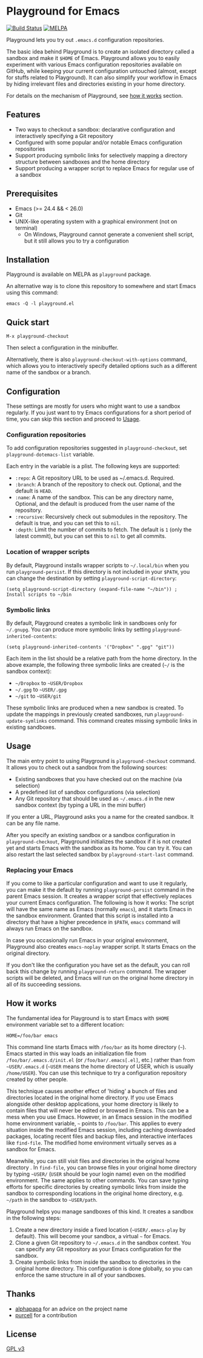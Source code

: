 # Playground for Emacs

[![Build Status](https://travis-ci.org/akirak/emacs-playground.svg?branch=master)](https://travis-ci.org/akirak/emacs-playground)
[![MELPA](http://melpa.milkbox.net/packages/playground-badge.svg)](http://melpa.milkbox.net/#/playground)

Playground lets you try out `.emacs.d` configuration repositories.

The basic idea behind Playground is to create an isolated directory called a sandbox and make it `$HOME` of Emacs. Playground allows you to easily experiment with various Emacs configuration repositories available on GitHub, while keeping your current configuration untouched (almost, except for stuffs related to Playground). It can also simplify your workflow in Emacs by hiding irrelevant files and directories existing in your home directory. 

For details on the mechanism of Playground, see [how it works](#how-it-works) section.

## Features

- Two ways to checkout a sandbox: declarative configuration and interactively specifying a Git repository
- Configured with some popular and/or notable Emacs configuration repositories
- Support producing symbolic links for selectively mapping a directory structure between sandboxes and the home directory
- Support producing a wrapper script to replace Emacs for regular use of a sandbox

## Prerequisites

- Emacs (>= 24.4 && < 26.0)
- Git
- UNIX-like operating system with a graphical environment (not on terminal)
  - On Windows, Playground cannot generate a convenient shell script, but it still allows you to try a configuration

## Installation

Playground is available on MELPA as `playground` package.

An alternative way is to clone this repository to somewhere and start Emacs using this command: 

    emacs -Q -l playground.el

## Quick start

    M-x playground-checkout

Then select a configuration in the minibuffer.

Alternatively, there is also `playground-checkout-with-options` command, which allows you to interactively specify detailed options such as a different name of the sandbox or a branch. 

## Configuration

These settings are mostly for users who might want to use a sandbox regularly. If you just want to try Emacs configurations for a short period of time, you can skip this section and proceed to [Usage](#usage).

### Configuration repositories

To add configuration repositories suggested in `playground-checkout`, set `playground-dotemacs-list` variable.

Each entry in the variable is a plist. The following keys are supported:

- `:repo`: A Git repository URL to be used as ~/.emacs.d. Required.
- `:branch`: A branch of the repository to check out. Optional, and the default is `HEAD`. 
- `:name`: A name of the sandbox. This can be any directory name, Optional, and the default is produced from the user name of the repository.
- `:recursive`: Recursively check out submodules in the repository. The default is true, and you can set this to `nil`. 
- `:depth`: Limit the number of commits to fetch. The default is `1` (only the latest commit), but you can set this to `nil` to get all commits.  

### Location of wrapper scripts

By default, Playground installs wrapper scripts to `~/.local/bin` when you run `playground-persist`. If this directory is not included in your `$PATH`, you can change the destination by setting `playground-script-directory`:

```emacs-lisp
(setq playground-script-directory (expand-file-name "~/bin")) ; Install scripts to ~/bin
```

### Symbolic links

By default, Playground creates a symbolic link in sandboxes only for `~/.gnupg`. You can produce more symbolic links by setting `playground-inherited-contents`:

```emacs-lisp
(setq playground-inherited-contents '("Dropbox" ".gpg" "git"))
```

Each item in the list should be a relative path from the home directory. In the above example, the following three symbolic links are created (`~/` is the sandbox context):

- `~/Dropbox` to `~USER/Dropbox` 
- `~/.gpg` to `~USER/.gpg` 
- `~/git` to `~USER/git` 

These symbolic links are produced when a new sandbox is created. To update the mappings in previously created sandboxes, run `playground-update-symlinks` command. This command creates missing symbolic links in existing sandboxes. 

## Usage

The main entry point to using Playground is `playground-checkout` command. It allows you to check out a sandbox from the following sources:

- Existing sandboxes that you have checked out on the machine (via selection)
- A predefined list of sandbox configurations (via selection)
- Any Git repository that should be used as `~/.emacs.d` in the new sandbox context (by typing a URL in the mini buffer)

If you enter a URL, Playground asks you a name for the created sandbox. It can be any file name. 

After you specify an existing sandbox or a sandbox configuration in `playground-checkout`, Playground initializes the sandbox if it is not created yet and starts Emacs with the sandbox as its home. You can try it. You can also restart the last selected sandbox by `playground-start-last` command. 

### Replacing your Emacs

If you come to like a particular configuration and want to use it regularly, you can make it the default by running `playground-persist` command in the parent Emacs session. It creates a wrapper script that effectively replaces your current Emacs configuration. The following is how it works: The script will have the same name as Emacs (normally `emacs`), and it starts Emacs in the sandbox environment. Granted that this script is installed into a directory that have a higher precedence in  `$PATH`, `emacs` command will always run Emacs on the sandbox. 

In case you occasionally run Emacs in your original environment, Playground also creates `emacs-noplay` wrapper script. It starts Emacs on the original directory. 

If you don't like the configuration you have set as the default, you can roll back this change by running `playground-return` command. The wrapper scripts will be deleted, and Emacs will run on the original home directory in all of its succeeding sessions. 

## How it works

The fundamental idea for Playground is to start Emacs with `$HOME` environment variable set to a different location:

    HOME=/foo/bar emacs

This command line starts Emacs with `/foo/bar` as its home directory (`~`). Emacs started in this way loads an initialization file from `/foo/bar/.emacs.d/init.el` (or `/foo/bar/.emacs[.el]`, etc.) rather than from `~USER/.emacs.d` (`~USER` means the home directory of USER, which is usually `/home/USER`). You can use this technique to try a configuration repository created by other people. 

This technique causes another effect of 'hiding' a bunch of files and directories located in the original home directory. If you use Emacs alongside other desktop applications, your home directory is likely to contain files that will never be edited or browsed in Emacs. This can be a mess when you use Emacs. However, in an Emacs session in the modified home environment variable, `~` points to `/foo/bar`. This applies to every situation inside the modified Emacs session, including caching downloaded packages, locating recent files and backup files, and interactive interfaces like `find-file`. The modified home environment virtually serves as a sandbox for Emacs. 

Meanwhile, you can still visit files and directories in the original home directory . In `find-file`, you can browse files in your original home directory by typing `~USER/` (`USER` should be your login name) even on the modified environment. The same applies to other commands. You can save typing efforts for specific directories by creating symbolic links from inside the sandbox to corresponding locations in the original home directory, e.g. `~/path` in the sandbox to `~USER/path`.

Playground helps you manage sandboxes of this kind. It creates a sandbox in the following steps:

1. Create a new directory inside a fixed location (`~USER/.emacs-play` by default). This will become your sandbox, a virtual `~` for Emacs. 
2. Clone a given Git repository to `~/.emacs.d` in the sandbox context. You can specify any Git repository as your Emacs configuration for the sandbox. 
3. Create symbolic links from inside the sandbox to directories in the original home directory. This configuration is done globally, so you can enforce the same structure in all of your sandboxes. 

## Thanks

- [alphapapa](https://github.com/alphapapa) for an advice on the project name
- [purcell](https://github.com/purcell) for a contribution

## License

[GPL v3](LICENSE.txt)
